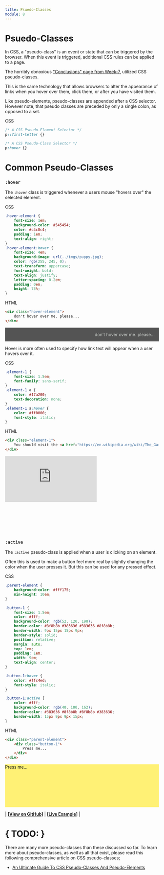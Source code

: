 ```yaml
---
title: Psuedo-Classes
module: 8
---
```


# Psuedo-Classes

In CSS, a "pseudo-class" is an event or state that can be triggered by the browser. When this event is triggered, additional CSS rules can be applied to a page.

The horribly obnoxious ["Conclusions" page from Week-7]({{site.baseurl}}/modules/week-7/conclusions/), utilized CSS pseudo-classes.

This is the same technology that allows browsers to alter the appearance of links when you hover over them, click them, or after you have visited them.

Like pseudo-elements, pseudo-classes are appended after a CSS selector. However note, that pseudo classes are preceded by only a single colon, as opposed to a set.

<div id="code-heading">CSS</div>

```css
/* A CSS Pseudo-Element Selector */
p::first-letter {}

/* A CSS Pseudo-Class Selector */
p:hover {}
```


# Common Pseudo-Classes

### `:hover`

The `:hover` class is triggered whenever a users mouse "hovers over" the selected element.

<div id="code-heading">CSS</div>

```css
.hover-element {
    font-size: 1em;
    background-color: #545454;
    color: #c4c8c4;
    padding: 1em;
    text-align: right;
}
.hover-element:hover {
    font-size: 4em;
    background-image: url(../imgs/puppy.jpg);
    color: rgb(255, 245, 0);
    text-transform: uppercase;
    font-weight: bold;
    text-align: justify;
    letter-spacing: 0.2em;
    padding: 0em;
    height: 75%;
}
```


<div id="code-ruler"></div>
<div id="code-heading">HTML</div>

```html
<div class="hover-element">
    don't hover over me. please...
</div>
```

<div class="displayed_code_example">
    <style>
    .hover-element {
        font-size: 1em;
        background-color: #545454;
        color: #c4c8c4;
        padding: 1em;
        text-align: right;
    }
    .hover-element:hover {
        font-size: 4em;
        background-image: url(../imgs/puppy.jpg);
        color: rgb(255, 245, 0);
        text-transform: uppercase;
        font-weight: bold;
        text-align: justify;
        letter-spacing: 0.2em;
        padding: 0em;
        height: 75%;
    }
    </style>
    <div class="hover-element">
        don't hover over me. please...
    </div>
</div>

Hover is more often used to specify how link text will appear when a user hovers over it.

<div id="code-heading">CSS</div>

```css
.element-1 {
    font-size: 1.5em;
    font-family: sans-serif;
}
.element-1 a {
    color: #17a200;
    text-decoration: none;
}
.element-1 a:hover {
    color: #ff0000;
    font-style: italic;
}
```


<div id="code-ruler"></div>
<div id="code-heading">HTML</div>

```html
<div class="element-1">
    You should visit the <a href="https://en.wikipedia.org/wiki/The_Garden_of_One_Thousand_Buddhas">Garden of a Thousand Buddhas</a> in Montana sometime. It is beautiful.
</div>
```

<div class="displayed_code_example">
    <div class="embed-responsive" style="padding-bottom:100px;"><iframe class="embed-responsive-item" src="https://montana-media-arts.github.io/341-work/lectureCode/08/link-hover-01/" frameborder="0" allowfullscreen></iframe></div>
</div>



### `:active`

The `:active` pseudo-class is applied when a user is clicking on an element.

Often this is used to make a button feel more real by slightly changing the color when the user presses it. But this can be used for any pressed effect.

<div id="code-heading">CSS</div>

```css
.parent-element {
    background-color: #fff175;
    min-height: 10em;
}

.button-1 {
    font-size: 1.5em;
    color: #fff;
    background-color: rgb(52, 120, 190);
    border-color: #8f8b8b #383636 #383636 #8f8b8b;
    border-width: 9px 15px 15px 9px;
    border-style: solid;
    position: relative;
    margin: auto;
    top: 1em;
    padding: 1em;
    width: 9em;
    text-align: center;
}

.button-1:hover {
    color: #ffc4ed;
    font-style: italic;
}

.button-1:active {
    color: #fff;
    background-color: rgb(40, 100, 162);
    border-color: #383636 #8f8b8b #8f8b8b #383636;
    border-width: 15px 9px 9px 15px;
}
```


<div id="code-ruler"></div>
<div id="code-heading">HTML</div>

```html
<div class="parent-element">
    <div class="button-1">
        Press me...
    </div>
</div>
```

<div class="displayed_code_example">
<style>
.parent-element {
    background-color: #fff175;
    min-height: 10em;
}

.button-1 {
    font-size: 1.5em;
    color: #fff;
    background-color: rgb(52, 120, 190);
    border-color: #8f8b8b #383636 #383636 #8f8b8b;
    border-width: 9px 15px 15px 9px;
    border-style: solid;
    position: relative;
    margin: auto;
    top: 1em;
    padding: 1em;
    width: 9em;
    text-align: center;
}

.button-1:hover {
    color: #ffc4ed;
    font-style: italic;
}

.button-1:active {
    color: #fff;
    background-color: rgb(40, 100, 162);
    border-color: #383636 #8f8b8b #8f8b8b #383636;
    border-width: 15px 9px 9px 15px;
}

</style>

<div class="parent-element">
<div class="button-1">
    Press me...
</div>
</div>

</div>

| [**[View on GitHub]**](https://github.com/Montana-Media-Arts/341-work/tree/master/lectureCode/08/active-01/index.html) | [**[Live Example]**](https://montana-media-arts.github.io/341-work/lectureCode/08/active-01/) |





# { TODO: }
There are many more pseudo-classes than these discussed so far. To learn more about pseudo-classes, as well as all that exist, please read this following comprehensive article on CSS pseudo-classes;

- [An Ultimate Guide To CSS Pseudo-Classes And Pseudo-Elements](https://www.smashingmagazine.com/2016/05/an-ultimate-guide-to-css-pseudo-classes-and-pseudo-elements/)
